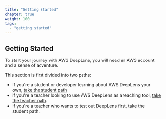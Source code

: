 ```yaml
---
title: "Getting Started"
chapter: true
weight: 100
tags:
  - "getting started"
---
```


## Getting Started

To start your journey with AWS DeepLens, you will need an AWS account and a sense of adventure.

This section is first divided into two paths: 

* If you're a student or developer learning about AWS DeepLens your own, [take the student path](/100_getting_started/110_for_students/)
* if you're a teacher looking to use AWS DeepLens as a teaching tool, [take the teacher path](/100_getting_started/120_for_teachers/).
* If you're a teacher who wants to test out DeepLens first, take the student path.

